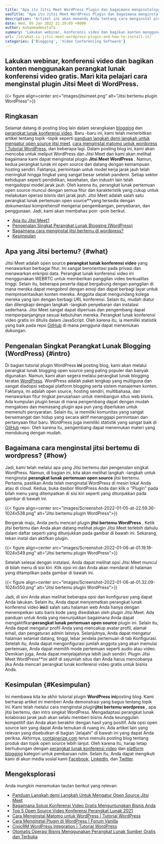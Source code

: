 ```yaml
---
title: "Apa itu Jitsi Meet WordPress Plugin dan bagaimana menginstalnya?" 
seoTitle: "Apa itu Jitsi Meet WordPress Plugin dan bagaimana menginstalnya?" 
description: "Artikel ini akan memandu Anda tentang cara menginstal plugin Jitsi Meet WordPress. Jitsi Meet adalah perangkat lunak konferensi video open-source dengan fitur-fitur yang kuat." 
date: Wed, 05 Jan 2022 21:39:09 +0000
author: muhammadmustafa
summary: "Lakukan webinar, konferensi video dan bagikan konten menggunakan perangkat lunak konferensi video gratis. Mari kita pelajari cara menginstal plugin Jitsi Meet di WordPress." 
url: /id/what-is-jitsi-meet-wordpress-plugin-and-how-to-install-it/
categories: ['Blogging', 'Video Conferencing Software']
---
```


## Lakukan webinar, konferensi video dan bagikan konten menggunakan perangkat lunak konferensi video gratis. Mari kita pelajari cara menginstal plugin Jitsi Meet di WordPress.

{{< figure align=center src="images/jitsimeet.png" alt="Jitsi bertemu plugin WordPress">}}


## Ringkasan
Selamat datang di posting blog lain dalam serangkaian [blogging][1] dan [perangkat lunak konferensi video][2]. Baru -baru ini, kami telah menerbitkan artikel tentang topik -topik seperti [panduan langkah demi langkah untuk mengatur open source jitsi meet][3], [cara menginstal matomo untuk wordpress | Tutorial WordPress][4], dan beberapa lagi. Dalam posting blog ini, kami akan mencoba untuk meliput WordPress dan Jitsi Meet dan kami akan melihat bagaimana kami dapat menginstal plugin **Jitsi Meet WordPress** . Namun, kedua perangkat lunak ini open source dan datang dengan kemampuan hosting sendiri. Faktanya, permintaan untuk model kerja jarak jauh telah meningkat hingga tingkat yang sangat besar setelah pandemi. Setiap sektor kehidupan seperti pendidikan, kesehatan, dan industri lain telah mengadopsi model jarak jauh.
Oleh karena itu, perangkat lunak pertemuan open source muncul dengan semua fitur dan karakteristik yang cukup untuk melakukan operasi bisnis dari jarak jauh. Jitsi Meet adalah salah satu perangkat lunak pertemuan open source**yang tersedia dengan dokumentasi komprehensif mengenai pengembangan, penyebaran, dan penggunaan. Jadi, kami akan membahas poin -poin berikut.
  * [Apa itu Jitsi Meet?][5]
  * [Pengenalan Singkat Perangkat Lunak Blogging (WordPress)][6]
  * [Bagaimana cara menginstal jitsi bertemu di wordpress?][7]
  * [Kesimpulan][8]

## Apa yang Jitsi bertemu? {#what}

Jitsi Meet adalah open source **perangkat lunak konferensi video** yang menawarkan berbagai fitur. Ini sangat berorientasi pada privasi dan menawarkan enkripsi data. Perangkat lunak konferensi video ini menggunakan WEBRTC untuk memberikan panggilan video berkualitas tinggi. Selain itu, beberapa peserta dapat bergabung dengan panggilan di mana mereka dapat mengobrol dengan emoji dan dapat berbagi layar untuk mempresentasikan konten mereka. Anggota dapat mengundang kolega mereka yang lain dengan berbagi URL konferensi. Selain itu, mudah diatur dan dilengkapi dengan langkah -langkah penyebaran dan instalasi sederhana. Jitsi Meet sangat dapat diperluas dan pengembang dapat memperpanjangnya sesuai kebutuhan mereka. Perangkat lunak konferensi video gratis ini ditulis dalam JavaScript. Oleh karena itu, ia memiliki statistik yang baik pada repo [GitHub][9] di mana pengguna dapat menemukan dukungan.

## Pengenalan Singkat Perangkat Lunak Blogging (WordPress) {#intro}

Di bagian tutorial plugin WordPress **ini** posting blog, kami akan melalui perangkat lunak blogging open source yang paling populer dan banyak digunakan. Namun, kami akan segera melalui perangkat lunak blogging teratas [WordPress][10]. WordPress adalah paket lengkap yang multiguna dan sangat diadopsi sebagai platform blogging serta sistem manajemen konten. Faktanya, ini adalah open source, hosting sendiri, multibahasa, dan menawarkan fitur tingkat perusahaan untuk membangun situs web bisnis. Ada kumpulan plugin besar di mana pengembang dapat dengan mudah mengakses dan memasang plugin apa pun yang diperlukan untuk memenuhi persyaratan. Selain itu, ia memiliki komunitas yang sangat bersemangat dan hidup yang secara aktif menanggapi permintaan dan pertanyaan fitur baru. WordPress juga memiliki statistik yang sangat baik di [GitHub][11] repo. Oleh karena itu, pengembang dapat menemukan materi yang mendukung dengan mudah.

## Bagaimana cara menginstal jitsi bertemu di wordpress? {#how}

Jadi, kami telah melalui apa yang Jitsi bertemu dan pengenalan singkat WordPress. Namun, di bagian ini, kita akan melihat langkah -langkah untuk menginstal **perangkat lunak pertemuan open source** jitsi bertemu.
Pertama, pastikan Anda telah menginstal WordPress di mesin lokal Anda atau di cloud.
Kedua, buka dasbor WordPress Anda dan klik o "Plugin" pada bilah menu yang ditempatkan di sisi kiri seperti yang ditunjukkan pada gambar di bawah ini.

{{< figure align=center src="images/Screenshot-2022-01-05-at-22.59.36-1024x538.png" alt="Jitsi bertemu plugin WordPress">}}

Bergerak maju, Anda perlu mencari plugin **jitsi bertemu WordPress** . Ketik jitsi bertemu dan Anda akan datang melihat plugin Jitsi Meet terlebih dahulu dalam daftar seperti yang ditunjukkan pada gambar di bawah ini. Sekarang, tekan instal dan aktifkan plugin.

{{< figure align=center src="images/Screenshot-2022-01-06-at-01.19.18-1024x549.png" alt="Jitsi bertemu plugin WordPress">}}

Setelah selesai dengan instalasi, Anda dapat melihat opsi Jitsi Meet muncul di bilah menu di sisi kiri. Klik opsi ini dan Anda akan mendarat di halaman yang ditampilkan pada gambar di bawah ini.

{{< figure align=center src="images/Screenshot-2022-01-06-at-01.32.09-1024x550.png" alt="Jitsi bertemu plugin WordPress">}}

Jadi, di sini Anda akan melihat beberapa opsi dan konfigurasi yang dapat Anda lakukan. Selain itu, Anda dapat menyematkan perangkat lunak konferensi video **ini**di salah satu halaman web Anda hanya dengan menempelkan satu baris kode yang disediakan oleh plugin Jitsi Meet. Ada panduan untuk Anda yang menunjukkan bagaimana Anda dapat mengaktifkan**perangkat lunak pertemuan open source** plugin ini. Selain itu, Anda dapat mengatur profil Anda yang mencakup avatar profil, alamat email, dan pengaturan admin lainnya. Selanjutnya, Anda dapat mengatur halaman selamat datang, tinggi, lebar jendela pertemuan di tab Konfigurasi. Setelah itu, Anda dapat mengonfigurasi jumlah anggota yang akan memulai pertemuan, Anda dapat memilih mode pertemuan seperti audio atau video.
Demikian juga, Anda dapat menjelajahinya lebih jauh sendiri. Plugin Jitsi Meet WordPress**ini aktif di sejumlah situs dan Anda harus mencobanya jika Anda mencari perangkat lunak konferensi video gratis untuk bisnis Anda.

## Kesimpulan {#Kesimpulan}

Ini membawa kita ke akhir tutorial plugin **WordPress ini**posting blog. Kami berharap artikel ini memberi Anda demonstrasi yang bagus tentang topik ini. Kami telah melalui cara menginstal plugin**jitsi bertemu wordpress** , apa jitsi bertemu, dan intro singkat WordPress. Mengadaptasi perangkat lunak kolaborasi jarak jauh akan selalu memberi bisnis Anda keunggulan kompetitif dan Anda akan berakhir dengan hasil yang positif. Ada opsi open source lain yang dapat Anda temukan di ruang ini. Ada artikel lain yang relevan yang disebutkan di bagian ‘Jelajahi” di bawah ini yang dapat Anda periksa.
Akhirnya, [containerize.com][12] terus menulis posting blog tentang produk dan topik open source lebih lanjut. Oleh karena itu, harap tetap berhubungan dengan [perangkat lunak konferensi video][13] dan [platform blogging][14] kategori untuk pembaruan rutin. Selain itu, Anda dapat mengikuti kami di akun media sosial kami [Facebook][15], [LinkedIn][16], dan [Twitter][17].

## Mengeksplorasi
Anda mungkin menemukan tautan berikut yang relevan:
  * [Panduan Langkah demi Langkah Untuk Mengatur Open Source Jitsi Meet][3]
  * [Bagaimana Solusi Konferensi Video Gratis Menguntungkan Bisnis Anda][18]
  * [Top 5 Open Source Video Konferensi Perangkat Lunak 2021][19]
  * [Cara Menginstal Matomo untuk WordPress | Tutorial WordPress][20]
  * [Cara Menginstal Plugin di WordPress | Forum Vanilla][21]
  * [CivicRM WordPress Integration | Tutorial WordPress][22]
  * [Otomatis Operasi Bisnis Menggunakan Perangkat Lunak Sumber Gratis dan Terbuka][23]



[1]: https://blog.containerize.com/category/blogging/
[2]: https://blog.containerize.com/category/video-conferencing-software/
[3]: https://blog.containerize.com/video-conferencing-software/how-to-set-up-open-source-jitsi-meet/
[4]: http://how%20to%20install%20matomo%20for%20wordpress%20%7C%20wordpress%20tutorial/
[5]: #what
[6]: #intro
[7]: #how
[8]: #Conclusion
[9]: https://github.com/jitsi/jitsi-meet
[10]: https://products.containerize.com/blogging/wordpress/
[11]: https://github.com/wordpress/
[12]: https://www.containerize.com/
[13]: https://products.containerize.com/video-conferencing/
[14]: https://products.containerize.com/blogging/
[15]: https://web.facebook.com/containerize
[16]: https://www.linkedin.com/company/containerize/
[17]: https://twitter.com/containerize_co
[18]: https://blog.containerize.com/
[19]: https://blog.containerize.com/video-conferencing-software/top-5-open-source-video-conferencing-software-of-2021/
[20]: #
[21]: https://blog.containerize.com/blogging/how-to-a-install-plugin-in-wordpress-vanilla-forum/
[22]: https://blog.containerize.com/blogging/civicrm-wordpress-integration-wordpress-tutorial/
[23]: https://blog.containerize.com/blogging/automate-business-operations-using-open-source-software/
